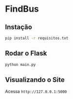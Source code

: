 # FindBus

## Instação

```bash
pip install -r requisitos.txt
```

## Rodar o Flask

```bash
python main.py
```

## Visualizando o Site

Acessa `http://127.0.0.1:5000`